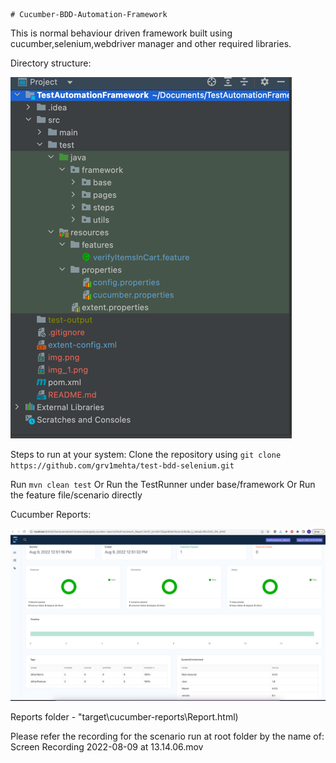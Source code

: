    # Cucumber-BDD-Automation-Framework

This is normal behaviour driven framework built using cucumber,selenium,webdriver manager and other required libraries.

Directory structure:

![img_2.png](img_2.png)


Steps to run at your system:
Clone the repository using `git clone https://github.com/grv1mehta/test-bdd-selenium.git`

Run `mvn clean test`
Or
Run the TestRunner under base/framework
Or 
Run the feature file/scenario directly

Cucumber Reports:

![img_1.png](img_1.png)

Reports folder - "target\cucumber-reports\Report.html)

Please refer the recording for the scenario run at root folder by the name of: Screen Recording 2022-08-09 at 13.14.06.mov
